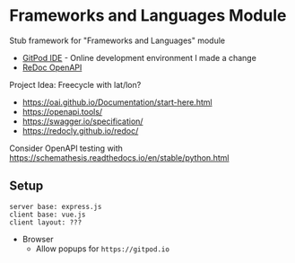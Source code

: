 # Frameworks and Languages Module
Stub framework for "Frameworks and Languages" module

* [GitPod IDE](https://gitpod.io/#https://github.com/calaldees/frameworks_and_languages_module)  - Online development environment
	I made a change
* [ReDoc OpenAPI](https://redocly.github.io/redoc/?url=https://raw.githubusercontent.com/calaldees/frameworks_and_languages_module/main/openapi.yml)


Project Idea: Freecycle with lat/lon?
* https://oai.github.io/Documentation/start-here.html
* https://openapi.tools/
* https://swagger.io/specification/
* https://redocly.github.io/redoc/

Consider OpenAPI testing with
https://schemathesis.readthedocs.io/en/stable/python.html


Setup
-----
	server base: express.js
	client base: vue.js
	client layout: ???

* Browser
	* Allow popups for `https://gitpod.io`
